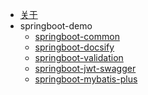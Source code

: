 * [关于]()
* springboot-demo
  * [springboot-common](doc/springboot-common.md)
  * [springboot-docsify](doc/springboot-docsify.md)
  * [springboot-validation](doc/springboot-validation.md)
  * [springboot-jwt-swagger](doc/springboot-jwt-swagger.md)
  * [springboot-mybatis-plus](doc/springboot-validation.md)
